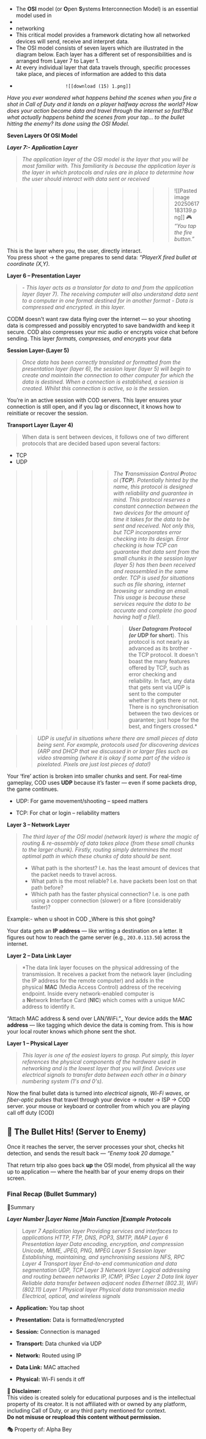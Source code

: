 - The **OSI** model (or **O**pen **S**ystems **I**nterconnection Model) is an essential model used in
- 
- networking
- This critical model provides a framework dictating how all networked devices will send, receive and interpret data.
- The OSI model consists of seven layers which are illustrated in the diagram below. Each layer has a different set of responsibilities and is arranged from Layer 7 to Layer 1.
- At every individual layer that data travels through, specific processes take place, and pieces of information are added to this data
-
                        ![[download (15) 1.png]]
*Have you ever wondered what happens behind the scenes when you fire a shot in Call of Duty and it lands on a player halfway across the world? How does your action become data and travel through the internet so fast?But what actually happens behind the scenes from your tap... to the bullet hitting the enemy? Its done using the OSI Model.*



**Seven Layers Of OSI Model**

***Layer 7:- Application Layer***

>*The application layer of the OSI model is the layer that you will be most familiar with. This familiarity is because the application layer is the layer in which protocols and rules are in place to determine how the user should interact with data sent or received*


>>>
>>>>>>>>>>>![[Pasted image 20250617183139.png]]
🎮 _“You tap the fire button.”_

This is the layer where _you_, the user, directly interact.  
You press shoot → the game prepares to send data: _“PlayerX fired bullet at coordinate (X,Y)._

**Layer 6 – Presentation Layer**
>*- This layer acts as a translator for data to and from the application layer (layer 7). The receiving computer will also understand data sent to a computer in one format destined for in another format*
>*- Data is compressed and encrypted. in this layer.*

 CODM doesn't want raw data flying over the internet — so your shooting data is compressed and possibly encrypted to save bandwidth and keep it secure.
 COD also compresses your mic audio or encrypts voice chat before sending. This layer _formats, compresses, and encrypts_ your data

**Session Layer-(Layer 5)**
>*Once data has been correctly translated or formatted from the presentation layer (layer 6), the session layer (layer 5) will begin to create and maintain the connection to other computer for which the data is destined. When a connection is established, a session is created. Whilst this connection is active, so is the session.*

You’re in an active session with COD servers. This layer ensures your connection is still open, and if you lag or disconnect, it knows how to reinitiate or recover the session.

**Transport Layer (Layer 4)**
>When data is sent between devices, it follows one of two different protocols that are decided based upon several factors:

- TCP
- UDP
>>>>>>>*The **T**ransmission **C**ontrol **P**rotocol (**TCP**). Potentially hinted by the name, this protocol is designed with reliability and guarantee in mind. This protocol reserves a constant connection between the two devices for the amount of time it takes for the data to be sent and received.*
>>*Not only this, but TCP incorporates error checking into its design.* 
 *Error checking is how TCP can guarantee that data sent from the small chunks in the session layer (layer 5) has then been received and reassembled in the same order.*
>*TCP is used for situations such as file sharing, internet browsing or sending an email. This usage is because these services require the data to be accurate and complete (no good having half a file!).*

>>>>>>>>***User Datagram Protocol (or U*DP for short**). This protocol is not nearly as advanced as its brother - the TCP protocol. It doesn't boast the many features offered by TCP, such as error checking and reliability. In fact, any data that gets sent via UDP is sent to the computer whether it gets there or not. There is no synchronisation between the two devices or guarantee; just hope for the best, and fingers crossed.*

>>*UDP is useful in situations where there are small pieces of data being sent. For example, protocols used for discovering devices (ARP and DHCP that we discussed in or larger files such as video streaming (where it is okay if some part of the video is pixelated. Pixels are just lost pieces of data!)*

Your ‘fire’ action is broken into smaller chunks and sent. For real-time gameplay, COD uses **UDP** because it’s faster — even if some packets drop, the game continues.
- UDP: For game movement/shooting – speed matters
    
- TCP: For chat or login – reliability matters


**Layer 3 – Network Layer**
>*The third layer of the OSI model (network layer) is where the magic of routing & re-assembly of data takes place (from these small chunks to the larger chunk). Firstly, routing simply determines the most optimal path in which these chunks of data should be sent.*
>- What path is the shortest? I.e. has the least amount of devices that the packet needs to travel across.
>- What path is the most reliable? I.e. have packets been lost on that path before?
>- Which path has the faster physical connection? I.e. is one path using a copper connection (slower) or a fibre (considerably faster)?

Example:- when u shoot in COD
_Where is this shot going?

Your data gets an **IP address** — like writing a destination on a letter. It figures out how to reach the game server (e.g., `203.0.113.50`) across the internet.

**Layer 2 – Data Link Layer**
>*The data link layer focuses on the physical addressing of the transmission. It receives a packet from the network layer (including the IP address for the remote computer) and adds in the physical **MAC** (Media Access Control) address of the receiving endpoint. Inside every network-enabled computer is a **N**etwork **I**nterface Card (**NIC**) which comes with a unique MAC address to identify it.         

“Attach MAC address & send over LAN/WiFi.”_
Your device adds the **MAC address** — like tagging which device the data is coming from. This is how your local router knows which phone sent the shot.

**Layer 1 – Physical Layer**
>*This layer is one of the easiest layers to grasp. Put simply, this layer references the physical components of the hardware used in networking and is the lowest layer that you will find. Devices use electrical signals to transfer data between each other in a binary numbering system (1's and 0's).*


Now the final bullet data is turned into _electrical signals_, _Wi-Fi waves_, or _fiber-optic pulses_ that travel through your device → router → ISP → COD server.
your mouse or keyboard or controller from which you are playing call off duty (COD)

## 🎯 **The Bullet Hits! (Server to Enemy)**

Once it reaches the server, the server processes your shot, checks hit detection, and sends the result back — _“Enemy took 20 damage.”_

That return trip also goes back **up** the OSI model, from physical all the way up to application — where the health bar of your enemy drops on their screen.
### **Final Recap (Bullet Summary)**

📌Summary


***Layer Number |Layer Name |Main Function |Example Protocols*** 
>L*ayer 7   Application layer Providing services and interfaces to applications 	HTTP, FTP, DNS, POP3, SMTP, IMAP*
>*Layer 6 	Presentation layer 	Data encoding, encryption, and compression 	Unicode, MIME, JPEG, PNG, MPEG*
>*Layer 5 	Session layer 	Establishing, maintaining, and synchronising sessions 	NFS, RPC*
>*Layer 4 	Transport layer 	End-to-end communication and data segmentation 	UDP, TCP*
>*Layer 3 	Network layer 	Logical addressing and routing between networks 	IP, ICMP, IPSec*
>*Layer 2 	Data link layer 	Reliable data transfer between adjacent nodes 	Ethernet (802.3), WiFi (802.11)*
>*Layer 1 	Physical layer 	Physical data transmission media 	Electrical, optical, and wireless signals*

- **Application:** You tap shoot
    
- **Presentation:** Data is formatted/encrypted
    
- **Session:** Connection is managed
    
- **Transport:** Data chunked via UDP
    
- **Network:** Routed using IP
    
- **Data Link:** MAC attached
    
- **Physical:** Wi-Fi sends it off



**📢 Disclaimer:**  
This video is created solely for educational purposes and is the intellectual property of its creator. It is not affiliated with or owned by any platform, including  Call of Duty, or any third party mentioned for context.  
**Do not misuse or reupload this content without permission.**

🎭 Property of: Alpha Bey





